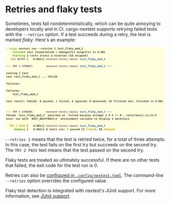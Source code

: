 # Retries and flaky tests

Sometimes, tests fail nondeterministically, which can be quite annoying to developers locally and in CI. cargo-nextest supports *retrying* failed tests with the `--retries` option. If a test succeeds during a retry, the test is marked *flaky*. Here's an example:

![Output of cargo nextest run --retries 2](../static/nextest-retry.png)

`--retries 2` means that the test is retried twice, for a total of three attempts. In this case, the test fails on the first try but succeeds on the second try. The `TRY 2 PASS` text means that the test passed on the second try.

Flaky tests are treated as ultimately successful. If there are no other tests that failed, the exit code for the test run is 0.

Retries can also be [configured in `.config/nextest.toml`](configuration.md). The command-line `--retries` option overrides the configured value.

Flaky test detection is integrated with nextest's JUnit support. For more information, see [JUnit support](junit.md).
